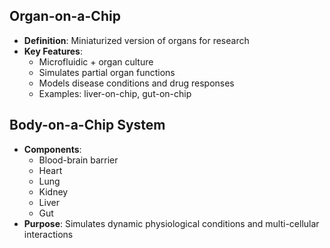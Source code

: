 ## Organ-on-a-Chip

- **Definition**: Miniaturized version of organs for research
- **Key Features**:
    - Microfluidic + organ culture
    - Simulates partial organ functions
    - Models disease conditions and drug responses
    - Examples: liver-on-chip, gut-on-chip

## Body-on-a-Chip System

- **Components**:
    - Blood-brain barrier
    - Heart
    - Lung
    - Kidney
    - Liver
    - Gut
- **Purpose**: Simulates dynamic physiological conditions and multi-cellular interactions
